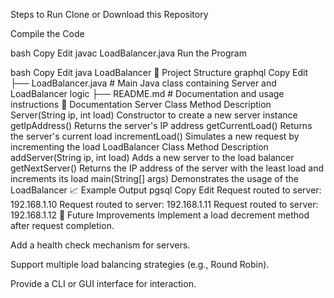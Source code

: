 Steps to Run
Clone or Download this Repository

Compile the Code

bash
Copy
Edit
javac LoadBalancer.java
Run the Program

bash
Copy
Edit
java LoadBalancer
📂 Project Structure
graphql
Copy
Edit
├── LoadBalancer.java    # Main Java class containing Server and LoadBalancer logic
├── README.md            # Documentation and usage instructions
📘 Documentation
Server Class
Method	Description
Server(String ip, int load)	Constructor to create a new server instance
getIpAddress()	Returns the server's IP address
getCurrentLoad()	Returns the server's current load
incrementLoad()	Simulates a new request by incrementing the load
LoadBalancer Class
Method	Description
addServer(String ip, int load)	Adds a new server to the load balancer
getNextServer()	Returns the IP address of the server with the least load and increments its load
main(String[] args)	Demonstrates the usage of the LoadBalancer
📈 Example Output
pgsql
Copy
Edit
Request routed to server: 192.168.1.10
Request routed to server: 192.168.1.11
Request routed to server: 192.168.1.12
🧠 Future Improvements
Implement a load decrement method after request completion.

Add a health check mechanism for servers.

Support multiple load balancing strategies (e.g., Round Robin).

Provide a CLI or GUI interface for interaction.
